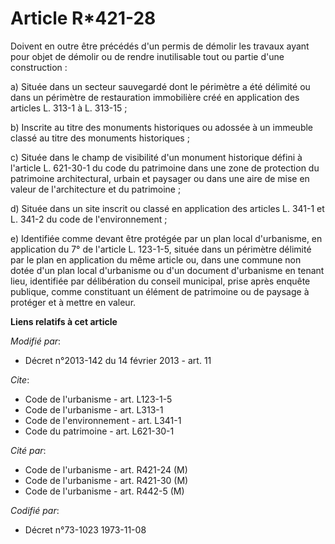 # Article R*421-28

Doivent en outre être précédés d'un permis de démolir les travaux ayant pour objet de démolir ou de rendre inutilisable tout
ou partie d'une construction : 

a) Située dans un secteur sauvegardé dont le périmètre a été délimité ou dans un périmètre de restauration immobilière créé
en application des articles L. 313-1 à L. 313-15 ; 

b) Inscrite au titre des monuments historiques ou adossée à un immeuble classé au titre des monuments historiques ; 

c) Située dans le champ de visibilité d'un monument historique défini à l'article L. 621-30-1 du code du patrimoine dans une
zone de protection du patrimoine architectural, urbain et paysager ou dans une aire de mise en valeur de l'architecture et du
patrimoine ; 

d) Située dans un site inscrit ou classé en application des articles L. 341-1 et L. 341-2 du code de l'environnement ; 

e) Identifiée comme devant être protégée par un plan local d'urbanisme, en application du 7° de l'article L. 123-1-5, située
dans un périmètre délimité par le plan en application du même article ou, dans une commune non dotée d'un plan local
d'urbanisme ou d'un document d'urbanisme en tenant lieu, identifiée par délibération du conseil municipal, prise après
enquête publique, comme constituant un élément de patrimoine ou de paysage à protéger et à mettre en valeur.

**Liens relatifs à cet article**

_Modifié par_:

  - Décret n°2013-142 du 14 février 2013 - art. 11

_Cite_:

  - Code de l'urbanisme - art. L123-1-5
  - Code de l'urbanisme - art. L313-1
  - Code de l'environnement - art. L341-1
  - Code du patrimoine - art. L621-30-1

_Cité par_:

  - Code de l'urbanisme - art. R421-24 (M)
  - Code de l'urbanisme - art. R421-30 (M)
  - Code de l'urbanisme - art. R442-5 (M)

_Codifié par_:

  - Décret n°73-1023 1973-11-08
